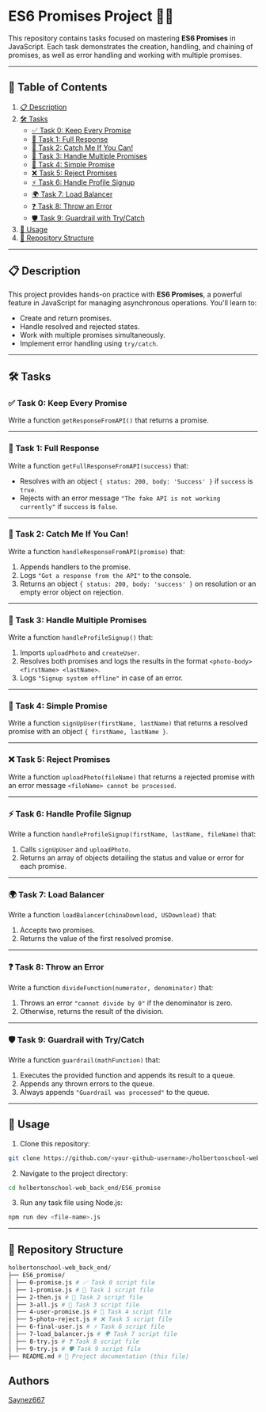 # ES6 Promises Project 🚀✨

This repository contains tasks focused on mastering **ES6 Promises** in JavaScript. Each task demonstrates the creation, handling, and chaining of promises, as well as error handling and working with multiple promises.

---

## 📖 Table of Contents

1. [📋 Description](#-description)
2. [🛠️ Tasks](#️-tasks)
   - [✅ Task 0: Keep Every Promise](#-task-0-keep-every-promise)
   - [🤝 Task 1: Full Response](#-task-1-full-response)
   - [🔗 Task 2: Catch Me If You Can!](#-task-2-catch-me-if-you-can)
   - [👥 Task 3: Handle Multiple Promises](#-task-3-handle-multiple-promises)
   - [📝 Task 4: Simple Promise](#-task-4-simple-promise)
   - [❌ Task 5: Reject Promises](#-task-5-reject-promises)
   - [⚡ Task 6: Handle Profile Signup](#-task-6-handle-profile-signup)
   - [🌍 Task 7: Load Balancer](#-task-7-load-balancer)
   - [❓ Task 8: Throw an Error](#-task-8-throw-an-error)
   - [🛡️ Task 9: Guardrail with Try/Catch](#%EF%B8%8F-task-9-guardrail-with-trycatch)
3. [🚀 Usage](#-usage)
4. [📂 Repository Structure](#-repository-structure)

---

## 📋 Description

This project provides hands-on practice with **ES6 Promises**, a powerful feature in JavaScript for managing asynchronous operations. You'll learn to:
- Create and return promises.
- Handle resolved and rejected states.
- Work with multiple promises simultaneously.
- Implement error handling using `try/catch`.

---

## 🛠️ Tasks

### ✅ Task 0: Keep Every Promise
Write a function `getResponseFromAPI()` that returns a promise.

---

### 🤝 Task 1: Full Response
Write a function `getFullResponseFromAPI(success)` that:
- Resolves with an object `{ status: 200, body: 'Success' }` if `success` is `true`.
- Rejects with an error message `"The fake API is not working currently"` if `success` is `false`.

---

### 🔗 Task 2: Catch Me If You Can!
Write a function `handleResponseFromAPI(promise)` that:
1. Appends handlers to the promise.
2. Logs `"Got a response from the API"` to the console.
3. Returns an object `{ status: 200, body: 'success' }` on resolution or an empty error object on rejection.

---

### 👥 Task 3: Handle Multiple Promises
Write a function `handleProfileSignup()` that:
1. Imports `uploadPhoto` and `createUser`.
2. Resolves both promises and logs the results in the format `<photo-body> <firstName> <lastName>`.
3. Logs `"Signup system offline"` in case of an error.

---

### 📝 Task 4: Simple Promise
Write a function `signUpUser(firstName, lastName)` that returns a resolved promise with an object `{ firstName, lastName }`.

---

### ❌ Task 5: Reject Promises
Write a function `uploadPhoto(fileName)` that returns a rejected promise with an error message `<fileName> cannot be processed`.

---

### ⚡ Task 6: Handle Profile Signup
Write a function `handleProfileSignup(firstName, lastName, fileName)` that:
1. Calls `signUpUser` and `uploadPhoto`.
2. Returns an array of objects detailing the status and value or error for each promise.

---

### 🌍 Task 7: Load Balancer
Write a function `loadBalancer(chinaDownload, USDownload)` that:
1. Accepts two promises.
2. Returns the value of the first resolved promise.

---

### ❓ Task 8: Throw an Error
Write a function `divideFunction(numerator, denominator)` that:
1. Throws an error `"cannot divide by 0"` if the denominator is zero.
2. Otherwise, returns the result of the division.

---

### 🛡️ Task 9: Guardrail with Try/Catch
Write a function `guardrail(mathFunction)` that:
1. Executes the provided function and appends its result to a queue.
2. Appends any thrown errors to the queue.
3. Always appends `"Guardrail was processed"` to the queue.

---

## 🚀 Usage

1. Clone this repository:
```sh
git clone https://github.com/<your-github-username>/holbertonschool-web_back_end.git
```

2. Navigate to the project directory:
```sh
cd holbertonschool-web_back_end/ES6_promise
```

3. Run any task file using Node.js:
```sh
npm run dev <file-name>.js

```
---

## 📂 Repository Structure
```sh
holbertonschool-web_back_end/
├── ES6_promise/
│ ├── 0-promise.js # ✅ Task 0 script file
│ ├── 1-promise.js # 🤝 Task 1 script file
│ ├── 2-then.js # 🔗 Task 2 script file
│ ├── 3-all.js # 👥 Task 3 script file
│ ├── 4-user-promise.js # 📝 Task 4 script file
│ ├── 5-photo-reject.js # ❌ Task 5 script file
│ ├── 6-final-user.js # ⚡ Task 6 script file
│ ├── 7-load_balancer.js # 🌍 Task 7 script file
│ ├── 8-try.js # ❓ Task 8 script file
│ ├── 9-try.js # 🛡️ Task 9 script file
├── README.md # 📖 Project documentation (this file)
```
## Authors
[Saynez667](https://github.com/Saynez667)